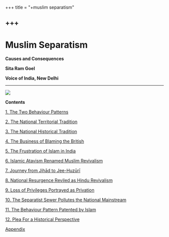 +++
title = "+muslim separatism"

+++
------------------------------------------------------------------------

# Muslim Separatism

**Causes and Consequences**  
 

**Sita Ram Goel**

**Voice of India, New Delhi**

------------------------------------------------------------------------

![](ms.jpg)

**Contents**

[1. The Two Behaviour Patterns](ch1.htm)

[2. The National Territorial Tradition](ch2.htm)

[3. The National Historical Tradition](ch3.htm)

[4. The Business of Blaming the British](ch4.htm)

[5. The Frustration of Islam in India](ch5.htm)

[6. Islamic Atavism Renamed Muslim Revivalism](ch6.htm)

[7. Journey from Jihād to Jee-Huzūrī](ch7.htm)

[8. National Resurgence Reviled as Hindu Revivalism](ch8.htm)

[9. Loss of Privileges Portrayed as Privation](ch9.htm)

[10. The Separatist Sewer Pollutes the National Mainstream](ch10.htm)

[11. The Behaviour Pattern Patented by Islam](ch11.htm)

[12. Plea For a Historical Perspective](ch12.htm)

[Appendix](app.htm)
